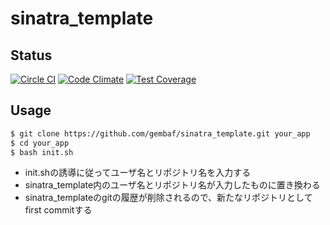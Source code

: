 # sinatra_template

## Status

[![Circle CI](https://circleci.com/gh/gembaf/sinatra_template.svg?style=svg)](https://circleci.com/gh/gembaf/sinatra_template)
[![Code Climate](https://codeclimate.com/github/gembaf/sinatra_template/badges/gpa.svg)](https://codeclimate.com/github/gembaf/sinatra_template)
[![Test Coverage](https://codeclimate.com/github/gembaf/sinatra_template/badges/coverage.svg)](https://codeclimate.com/github/gembaf/sinatra_template/coverage)

## Usage

```sh
$ git clone https://github.com/gembaf/sinatra_template.git your_app
$ cd your_app
$ bash init.sh
```

- init.shの誘導に従ってユーザ名とリポジトリ名を入力する
- sinatra_template内のユーザ名とリポジトリ名が入力したものに置き換わる
- sinatra_templateのgitの履歴が削除されるので、新たなリポジトリとしてfirst commitする
